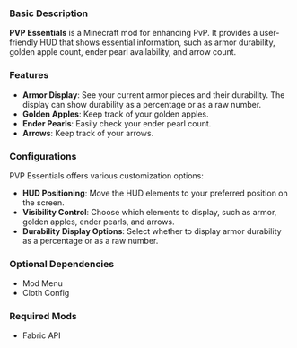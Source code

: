### Basic Description
**PVP Essentials** is a Minecraft mod for enhancing PvP. It provides a user-friendly HUD that shows essential information, such as armor durability, golden apple count, ender pearl availability, and arrow count.

### Features
- **Armor Display**: See your current armor pieces and their durability. The display can show durability as a percentage or as a raw number.
- **Golden Apples**: Keep track of your golden apples.
- **Ender Pearls**: Easily check your ender pearl count.
- **Arrows**: Keep track of your arrows.

### Configurations
PVP Essentials offers various customization options:
- **HUD Positioning**: Move the HUD elements to your preferred position on the screen.
- **Visibility Control**: Choose which elements to display, such as armor, golden apples, ender pearls, and arrows.
- **Durability Display Options**: Select whether to display armor durability as a percentage or as a raw number.

### Optional Dependencies
- Mod Menu
- Cloth Config

### Required Mods
- Fabric API
